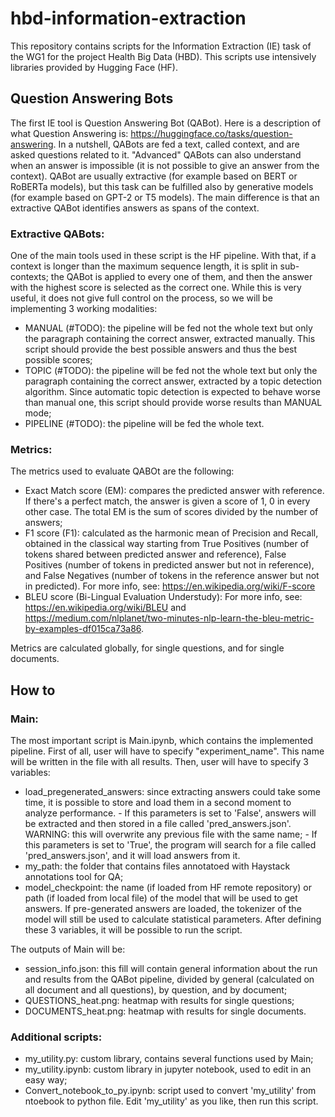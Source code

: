 # hbd-information-extraction

This repository contains scripts for the Information Extraction (IE) task of the WG1 for the project Health Big Data (HBD). This scripts use intensively libraries provided by Hugging Face (HF).

## Question Answering Bots

The first IE tool is Question Answering Bot (QABot). Here is a description of what Question Answering is: https://huggingface.co/tasks/question-answering.
In a nutshell, QABots are fed a text, called context, and are asked questions related to it. "Advanced" QABots can also understand when an answer is impossible (it is not possible to give an answer from the context).
QABot are usually extractive (for example based on BERT or RoBERTa models), but this task can be fulfilled also by generative models (for example based on GPT-2 or T5 models). The main difference is that an extractive QABot identifies answers as spans of the context.

### Extractive QABots:
One of the main tools used in these script is the HF pipeline. With that, if a context is longer than the maximum sequence length, it is split in sub-contexts; the QABot is applied to every one of them, and then the answer with the highest score is selected as the correct one. While this is very useful, it does not give full control on the process, so we will be implementing 3 working modalities:
- MANUAL (#TODO): the pipeline will be fed not the whole text but only the paragraph containing the correct answer, extracted manually. This script should provide the best possible answers and thus the best possible scores;
- TOPIC (#TODO): the pipeline will be fed not the whole text but only the paragraph containing the correct answer, extracted by a topic detection algorithm. Since automatic topic detection is expected to behave worse than manual one, this script should provide worse results than MANUAL mode;
- PIPELINE (#TODO): the pipeline will be fed the whole text.

### Metrics:
The metrics used to evaluate QABOt are the following:
- Exact Match score (EM): compares the predicted answer with reference. If there's a perfect match, the answer is given a score of 1, 0 in every other case. The total EM is the sum of scores divided by the number of answers;
- F1 score (F1): calculated as the harmonic mean of Precision and Recall, obtained in the classical way starting from True Positives (number of tokens shared between predicted answer and reference), False Positives (number of tokens in predicted answer but not in reference), and False Negatives (number of tokens in the reference answer but not in predicted). For more info, see: https://en.wikipedia.org/wiki/F-score
- BLEU score (Bi-Lingual Evaluation Understudy): For more info, see: https://en.wikipedia.org/wiki/BLEU and https://medium.com/nlplanet/two-minutes-nlp-learn-the-bleu-metric-by-examples-df015ca73a86. 

Metrics are calculated globally, for single questions, and for single documents.

## How to

### Main:
The most important script is Main.ipynb, which contains the implemented pipeline. First of all, user will have to specify "experiment_name". This name will be written in the file with all results.
Then, user will have to specify 3 variables:
- load_pregenerated_answers: since extracting answers could take some time, it is possible to store and load them in a second moment to analyze performance.
		- If this parameters is set to 'False', answers will be extracted and then stored in a file called 'pred_answers.json'. WARNING: this will overwrite any previous file with the same name;
		- If this parameters is set to 'True', the program will search for a file called 'pred_answers.json', and it will load answers from it.
- my_path: the folder that contains files annotatoed with Haystack annotations tool for QA;
- model_checkpoint: the name (if loaded from HF remote repository) or path (if loaded from local file) of the model that will be used to get answers. If pre-generated answers are loaded, the tokenizer of the model will still be used to calculate statistical parameters.
After defining these 3 variables, it will be possible to run the script.

The outputs of Main will be:
- session_info.json: this fill will contain general information about the run and results from the QABot pipeline, divided by general (calculated on all document and all questions), by question, and by document;
- QUESTIONS_heat.png: heatmap with results for single questions;
- DOCUMENTS_heat.png: heatmap with results for single documents.

### Additional scripts:
- my_utility.py: custom library, contains several functions used by Main;
- my_utility.ipynb: custom library in jupyter notebook, used to edit in an easy way;
- Convert_notebook_to_py.ipynb: script used to convert 'my_utility' from ntoebook to python file. Edit 'my_utility' as you like, then run this script.